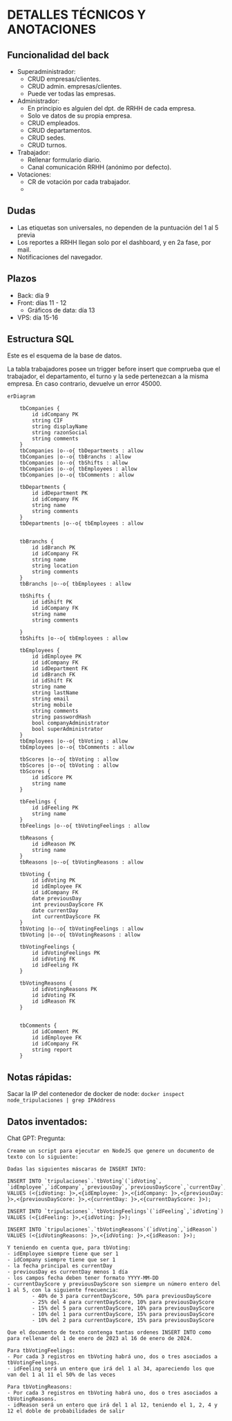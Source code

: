 # DETALLES TÉCNICOS Y ANOTACIONES


## Funcionalidad del back
- Superadministrador:
    - CRUD empresas/clientes.
    - CRUD admin. empresas/clientes.
    - Puede ver todas las empresas.
- Administrador:
    - En principio es alguien del dpt. de RRHH de cada empresa.
    - Solo ve datos de su propia empresa.
    - CRUD empleados.
    - CRUD departamentos.
    - CRUD sedes.
    - CRUD turnos.
- Trabajador:
    - Rellenar formulario diario.
    - Canal comunicación RRHH (anónimo por defecto).
- Votaciones:
    - CR de votación por cada trabajador.
    - 

## Dudas
- Las etiquetas son universales, no dependen de la puntuación del 1 al 5 previa
- Los reportes a RRHH llegan solo por el dashboard, y en 2a fase, por mail.
- Notificaciones del navegador.

## Plazos
- Back: día 9
- Front: días 11 - 12
    - Gráficos de data: día 13
- VPS: día 15-16

## Estructura SQL
Este es el esquema de la base de datos.

La tabla trabajadores posee un trigger before insert que comprueba que el trabajador, el departamento, el turno y la sede pertenezcan a la misma empresa. En caso contrario, devuelve un error 45000.

```mermaid
erDiagram

    tbCompanies {
        id idCompany PK
        string CIF
        string displayName
        string razonSocial
        string comments
    }
    tbCompanies |o--o{ tbDepartments : allow
    tbCompanies |o--o{ tbBranchs : allow
    tbCompanies |o--o{ tbShifts : allow
    tbCompanies |o--o{ tbEmployees : allow
    tbCompanies |o--o{ tbComments : allow

    tbDepartments {
        id idDepartment PK
        id idCompany FK
        string name
        string comments
    }
    tbDepartments |o--o{ tbEmployees : allow

    
    tbBranchs {
        id idBranch PK
        id idCompany FK
        string name
        string location
        string comments
    }
    tbBranchs |o--o{ tbEmployees : allow

    tbShifts {
        id idShift PK
        id idCompany FK
        string name
        string comments

    }
    tbShifts |o--o{ tbEmployees : allow

    tbEmployees {
        id idEmployee PK
        id idCompany FK
        id idDepartment FK
        id idBranch FK
        id idShift FK
        string name
        string lastName
        string email
        string mobile
        string comments
        string passwordHash
        bool companyAdministrator
        bool superAdministrator
    }
    tbEmployees |o--o{ tbVoting : allow
    tbEmployees |o--o{ tbComments : allow

    tbScores |o--o{ tbVoting : allow
    tbScores |o--o{ tbVoting : allow
    tbScores {
        id idScore PK
        string name
    }

    tbFeelings {
        id idFeeling PK
        string name
    }
    tbFeelings |o--o{ tbVotingFeelings : allow

    tbReasons {
        id idReason PK
        string name
    }
    tbReasons |o--o{ tbVotingReasons : allow
    
    tbVoting {
        id idVoting PK
        id idEmployee FK
        id idCompany FK
        date previousDay
        int previousDayScore FK
        date currentDay
        int currentDayScore FK
    }
    tbVoting |o--o{ tbVotingFeelings : allow
    tbVoting |o--o{ tbVotingReasons : allow

    tbVotingFeelings {
        id idVotingFeelings PK
        id idVoting FK
        id idFeeling FK
    }

    tbVotingReasons {
        id idVotingReasons PK
        id idVoting FK
        id idReason FK
    }


    tbComments {
        id idComment PK
        id idEmployee FK
        id idCompany FK
        string report
    }

```

## Notas rápidas:

Sacar la IP del contenedor de docker de node:
```docker inspect node_tripulaciones | grep IPAddress```



## Datos inventados:

Chat GPT:
Pregunta:

```
Creame un script para ejecutar en NodeJS que genere un documento de texto con lo siguiente:

Dadas las siguientes máscaras de INSERT INTO:

INSERT INTO `tripulaciones`.`tbVoting`(`idVoting`, `idEmployee`,`idCompany`,`previousDay`,`previousDayScore`,`currentDay`,`currentDayScore`)
VALUES (<{idVoting: }>,<{idEmployee: }>,<{idCompany: }>,<{previousDay: }>,<{previousDayScore: }>,<{currentDay: }>,<{currentDayScore: }>);

INSERT INTO `tripulaciones`.`tbVotingFeelings`(`idFeeling`,`idVoting`)
VALUES (<{idFeeling: }>,<{idVoting: }>);

INSERT INTO `tripulaciones`.`tbVotingReasons`(`idVoting`,`idReason`)
VALUES (<{idVotingReasons: }>,<{idVoting: }>,<{idReason: }>);

Y teniendo en cuenta que, para tbVoting:
- idEmployee siempre tiene que ser 1
- idCompany siempre tiene que ser 1
- la fecha principal es currentDay
- previousDay es currentDay menos 1 día
- los campos fecha deben tener formato YYYY-MM-DD
- currentDayScore y previousDayScore son siempre un número entero del 1 al 5, con la siguiente frecuencia: 
        - 40% de 3 para currentDayScore, 50% para previousDayScore
        - 25% del 4 para currentDayScore, 10% para previousDayScore
        - 15% del 5 para currentDayScore, 10% para previousDayScore
        - 10% del 1 para currentDayScore, 15% para previousDayScore
        - 10% del 2 para currentDayScore, 15% para previousDayScore

Que el documento de texto contenga tantas ordenes INSERT INTO como para rellenar del 1 de enero de 2023 al 16 de enero de 2024.

Para tbVotingFeelings:
- Por cada 3 registros en tbVoting habrá uno, dos o tres asociados a tbVotingFeelings.
- idFeeling será un entero que irá del 1 al 34, apareciendo los que van del 1 al 11 el 50% de las veces

Para tbVotingReasons: 
- Por cada 3 registros en tbVoting habrá uno, dos o tres asociados a tbVotingReasons.
- idReason será un entero que irá del 1 al 12, teniendo el 1, 2, 4 y 12 el doble de probabilidades de salir

```